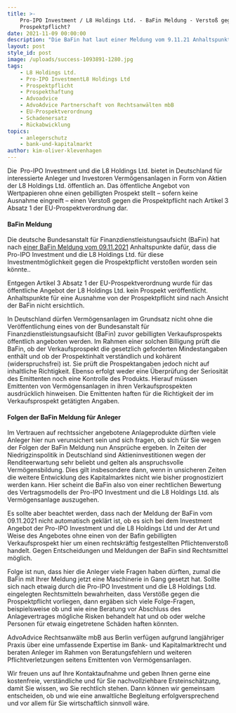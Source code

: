 ```yaml
---
title: >-
    Pro-IPO Investment / L8 Holdings Ltd. - BaFin Meldung - Verstoß gegen
    Prospektpflicht?
date: 2021-11-09 00:00:00
description: "Die BaFin hat laut einer Meldung vom 9.11.21 Anhaltspunkte dafür, dass ein Verstoß gegen die Prospektpflicht vorliegen könnte. Die \_Pro-IPO Investment und die L8 Holdings Ltd. bietet in Deutschland für interessierte Anleger und Investoren Vermögensanlagen in Form von Aktien der L8 Holdings Ltd. öffentlich an."
layout: post
style_id: post
image: /uploads/success-1093891-1280.jpg
tags:
    - L8 Holdings Ltd.
    - Pro-IPO InvestmentL8 Holdings Ltd
    - Prospektpflicht
    - Prospekthaftung
    - Advoadvice
    - AdvoAdvice Partnerschaft von Rechtsanwälten mbB
    - EU-Prospektverordnung
    - Schadenersatz
    - Rückabwicklung
topics:
    - anlegerschutz
    - bank-und-kapitalmarkt
author: kim-oliver-klevenhagen
---
```

Die &nbsp;Pro-IPO Investment und die L8 Holdings Ltd. bietet in Deutschland für interessierte Anleger und Investoren Vermögensanlagen in Form von Aktien der L8 Holdings Ltd. öffentlich an. Das öffentliche Angebot von Wertpapieren ohne einen gebilligten Prospekt stellt – sofern keine Ausnahme eingreift – einen Versto&szlig; gegen die Prospektpflicht nach Artikel 3 Absatz 1 der EU-Prospektverordnung dar.

#### BaFin Meldung

Die deutsche Bundesanstalt für Finanzdienstleistungsaufsicht (BaFin) hat nach [einer BaFin Meldung vom 09.11.2021](https://www.bafin.de/SharedDocs/Veroeffentlichungen/DE/Verbrauchermitteilung/weitere/2021/meldung_211109_L8_Holdings_und_Pro-IPO_Investment.html)&nbsp;Anhaltspunkte dafür, dass die Pro-IPO Investment und die L8 Holdings Ltd. für diese Investmentmöglichkeit gegen die Prospektpflicht versto&szlig;en worden sein könnte.. &nbsp;

Entgegen Artikel 3 Absatz 1 der EU-Prospektverordnung wurde für das öffentliche Angebot der L8 Holdings Ltd. kein Prospekt veröffentlicht. Anhaltspunkte für eine Ausnahme von der Prospektpflicht sind nach Ansicht der BaFin nicht ersichtlich.

In Deutschland dürfen Vermögensanlagen im Grundsatz nicht ohne die Veröffentlichung eines von der Bundesanstalt für Finanzdienstleistungsaufsicht (BaFin) zuvor gebilligten Verkaufsprospekts öffentlich angeboten werden. Im Rahmen einer solchen Billigung prüft die BaFin, ob der Verkaufsprospekt die gesetzlich geforderten Mindestangaben enthält und ob der Prospektinhalt verständlich und kohärent (widerspruchsfrei) ist. Sie prüft die Prospektangaben jedoch nicht auf inhaltliche Richtigkeit. Ebenso erfolgt weder eine Überprüfung der Seriosität des Emittenten noch eine Kontrolle des Produkts. Hierauf müssen Emittenten von Vermögensanlagen in ihren Verkaufsprospekten ausdrücklich hinweisen. Die Emittenten haften für die Richtigkeit der im Verkaufsprospekt getätigten Angaben.

#### Folgen der BaFin Meldung für Anleger

Im Vertrauen auf rechtssicher angebotene Anlageprodukte dürften viele Anleger hier nun verunsichert sein und sich fragen, ob sich für Sie wegen der Folgen der BaFin Meldung nun Ansprüche ergeben. In Zeiten der Niedrigzinspolitik in Deutschland sind Aktieninvestitionen wegen der Renditeerwartung sehr beliebt und gelten als anspruchsvolle Vermögensbildung. Dies gilt insbesondere dann, wenn in unsicheren Zeiten die weitere Entwicklung des Kapitalmarktes nicht wie bisher prognostiziert werden kann. Hier scheint die BaFin also von einer rechtlichen Bewertung des Vertragsmodells der Pro-IPO Investment und die L8 Holdings Ltd. als Vermögensanlage auszugehen.

Es sollte aber beachtet werden, dass nach der Meldung der BaFin vom 09.11.2021 nicht automatisch geklärt ist, ob es sich bei dem Investment Angebot der Pro-IPO Investment und die L8 Holdings Ltd und der Art und Weise des Angebotes ohne einen von der Bafin gebilligten Verkaufsprospekt hier um einen rechtskräftig festgestellten Pflichtenversto&szlig; handelt. Gegen Entscheidungen und Meldungen der BaFin sind Rechtsmittel möglich.

Folge ist nun, dass hier die Anleger viele Fragen haben dürften, zumal die BaFin mit Ihrer Meldung jetzt eine Maschinerie in Gang gesetzt hat. Sollte sich nach etwaig durch die Pro-IPO Investment und die L8 Holdings Ltd. eingelegten Rechtsmitteln bewahrheiten, dass Verstö&szlig;e gegen die Prospektpflicht vorliegen, dann ergäben sich viele Folge-Fragen, beispielsweise ob und wie eine Beratung vor Abschluss des Anlagevertrages mögliche Risken behandelt hat und ob oder welche Personen für etwaig eingetretene Schäden haften könnten.

AdvoAdvice Rechtsanwälte mbB aus Berlin verfügen aufgrund langjähriger Praxis über eine umfassende Expertise im Bank- und Kapitalmarktrecht und beraten Anleger im Rahmen von Beratungsfehlern und weiteren Pflichtverletzungen seitens Emittenten von Vermögensanlagen.&nbsp;

Wir freuen uns auf Ihre Kontaktaufnahme und geben Ihnen gerne eine kostenfreie, verständliche und für Sie nachvollziehbare Ersteinschätzung, damit Sie wissen, wo Sie rechtlich stehen. Dann können wir gemeinsam entscheiden, ob und wie eine anwaltliche Begleitung erfolgversprechend und vor allem für Sie wirtschaftlich sinnvoll wäre.
